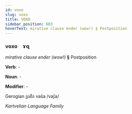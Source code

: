 ```yaml
---
id: voxo
slug: voxo
title: VOXO
sidebar_position: 603
hoverText: mirative clause ender (wow!) § Postposition
---
```


### voxo&emsp;<span kind="abugida">ɤɋ</span>

*mirative clause ender (wow!)* **§** Postposition

**Verb**: -

**Noun**: -

**Modifier**: -

Gerogian ვაშა vaša /vaʃa/

*Kartvelian Language Family*